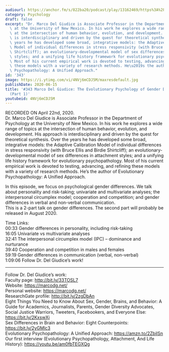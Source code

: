 ```yaml
---
audiourl: https://anchor.fm/s/822ba20/podcast/play/13162469/https%3A%2F%2Fd3ctxlq1ktw2nl.cloudfront.net%2Fproduction%2F2020-4-1%2F69294900-44100-2-4cb4d968e12dd.m4a
category: Psychology
draft: false
excerpt: "Dr. Marco Del Giudice is Associate Professor in the Department of Psychology\
  \ at the University of New Mexico. In his work he explores a wide range of topics\
  \ at the intersection of human behavior, evolution, and development. His approach\
  \ is interdisciplinary and driven by the quest for theoretical synthesis. Over the\
  \ years he has developed some broad, integrative models: the Adaptive Calibration\
  \ Model of individual differences in stress responsivity (with Bruce Ellis and Birdie\
  \ Shirtcliff); an evolutionary-developmental model of sex differences in attachment\
  \ styles; and a unifying life history framework for evolutionary psychopathology.\
  \ Most of his current empirical work is devoted to testing, advancing, and refining\
  \ these models with a variety of research methods. He\u2019s the author of Evolutionary\
  \ Psychopathology: A Unified Approach."
id: '343'
image: https://i.ytimg.com/vi/4NVj6mCDJ5M/maxresdefault.jpg
publishDate: 2020-06-15
title: '#343 Marco Del Giudice: The Evolutionary Psychology of Gender Differences
  (Part 1)'
youtubeid: 4NVj6mCDJ5M
---
```

<div class="timelinks">

RECORDED ON April 22nd, 2020.  
Dr. Marco Del Giudice is Associate Professor in the Department of Psychology at the University of New Mexico. In his work he explores a wide range of topics at the intersection of human behavior, evolution, and development. His approach is interdisciplinary and driven by the quest for theoretical synthesis. Over the years he has developed some broad, integrative models: the Adaptive Calibration Model of individual differences in stress responsivity (with Bruce Ellis and Birdie Shirtcliff); an evolutionary-developmental model of sex differences in attachment styles; and a unifying life history framework for evolutionary psychopathology. Most of his current empirical work is devoted to testing, advancing, and refining these models with a variety of research methods. He’s the author of Evolutionary Psychopathology: A Unified Approach.

In this episode, we focus on psychological gender differences. We talk about personality and risk-taking; univariate and multivariate analyses; the interpersonal circumplex model; cooperation and competition; and gender differences in verbal and non-verbal communication.   
This is a 2-part talk on gender differences. The second part will probably be released in August 2020.

Time Links:  
<time>00:33</time> Gender differences in personality, including risk-taking  
<time>16:05</time> Univariate vs multivariate analyses  
<time>32:41</time> The interpersonal circumplex model (IPC) – dominance and nurturance  
<time>39:40</time> Cooperation and competition in males and females  
<time>59:19</time> Gender differences in communication (verbal, non-verbal)  
<time>1:09:06</time> Follow Dr. Del Giudice’s work!

---

Follow Dr. Del Giudice’s work:  
Faculty page: http://bit.ly/33TOSL7  
Website: https://marcodg.net/  
Personal website: https://marcodg.net/  
ResearchGate profile: http://bit.ly/2zgDbAn  
Eight Things You Need to Know About Sex, Gender, Brains, and Behavior: A Guide for Academics, Journalists, Parents, Gender Diversity Advocates, Social Justice Warriors, Tweeters, Facebookers, and Everyone Else: https://bit.ly/2KxswXj  
Sex Differences in Brain and Behavior: Eight Counterpoints: https://bit.ly/2yGMlc3  
Evolutionary Psychopathology: A Unified Approach: https://amzn.to/2ZbilSn  
Our first interview (Evolutionary Psychopathology, Attachment, And Life History): https://youtu.be/am0fbTEGXQg
</div>

